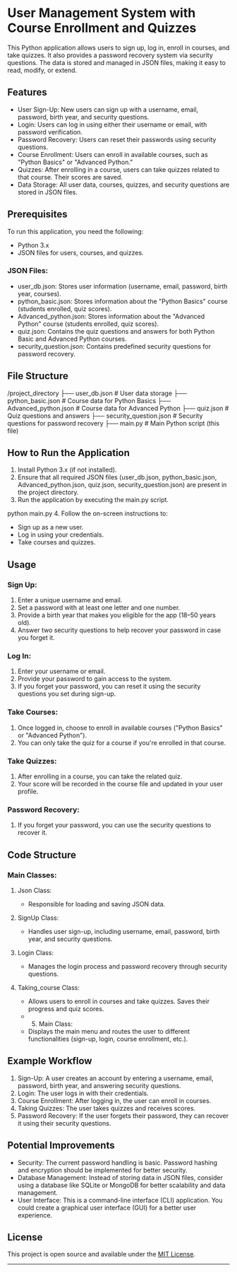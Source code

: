 # User Management System with Course Enrollment and Quizzes

This Python application allows users to sign up, log in, enroll in courses, and take quizzes. It also provides a password recovery system via security questions. The data is stored and managed in JSON files, making it easy to read, modify, or extend.

## Features

- User Sign-Up: New users can sign up with a username, email, password, birth year, and security questions.
- Login: Users can log in using either their username or email, with password verification.
- Password Recovery: Users can reset their passwords using security questions.
- Course Enrollment: Users can enroll in available courses, such as "Python Basics" or "Advanced Python."
- Quizzes: After enrolling in a course, users can take quizzes related to that course. Their scores are saved.
- Data Storage: All user data, courses, quizzes, and security questions are stored in JSON files.

## Prerequisites

To run this application, you need the following:

- Python 3.x
- JSON files for users, courses, and quizzes.

### JSON Files:
- user_db.json: Stores user information (username, email, password, birth year, courses).
- python_basic.json: Stores information about the "Python Basics" course (students enrolled, quiz scores).
- Advanced_python.json: Stores information about the "Advanced Python" course (students enrolled, quiz scores).
- quiz.json: Contains the quiz questions and answers for both Python Basic and Advanced Python courses.
- security_question.json: Contains predefined security questions for password recovery.

## File Structure

/project_directory
    ├── user_db.json           # User data storage
    ├── python_basic.json      # Course data for Python Basics
    ├── Advanced_python.json   # Course data for Advanced Python
    ├── quiz.json              # Quiz questions and answers
    ├── security_question.json # Security questions for password recovery
    ├── main.py                # Main Python script (this file)
## How to Run the Application

1. Install Python 3.x (if not installed).
2. Ensure that all required JSON files (user_db.json, python_basic.json, Advanced_python.json, quiz.json, security_question.json) are present in the project directory.
3. Run the application by executing the main.py script.

python main.py
4. Follow the on-screen instructions to:
   - Sign up as a new user.
   - Log in using your credentials.
   - Take courses and quizzes.

## Usage

### Sign Up:
1. Enter a unique username and email.
2. Set a password with at least one letter and one number.
3. Provide a birth year that makes you eligible for the app (18–50 years old).
4. Answer two security questions to help recover your password in case you forget it.

### Log In:
1. Enter your username or email.
2. Provide your password to gain access to the system.
3. If you forget your password, you can reset it using the security questions you set during sign-up.

### Take Courses:
1. Once logged in, choose to enroll in available courses ("Python Basics" or "Advanced Python").
2. You can only take the quiz for a course if you're enrolled in that course.

### Take Quizzes:
1. After enrolling in a course, you can take the related quiz.
2. Your score will be recorded in the course file and updated in your user profile.

### Password Recovery:
1. If you forget your password, you can use the security questions to recover it.

## Code Structure

### Main Classes:

1. Json Class: 
   - Responsible for loading and saving JSON data.

2. SignUp Class: 
   - Handles user sign-up, including username, email, password, birth year, and security questions.

3. Login Class: 
   - Manages the login process and password recovery through security questions.

4. Taking_course Class: 
   - Allows users to enroll in courses and take quizzes. Saves their progress and quiz scores.
   - 5. Main Class: 
   - Displays the main menu and routes the user to different functionalities (sign-up, login, course enrollment, etc.).

## Example Workflow

1. Sign-Up: A user creates an account by entering a username, email, password, birth year, and answering security questions.
2. Login: The user logs in with their credentials.
3. Course Enrollment: After logging in, the user can enroll in courses.
4. Taking Quizzes: The user takes quizzes and receives scores.
5. Password Recovery: If the user forgets their password, they can recover it using their security questions.

## Potential Improvements

- Security: The current password handling is basic. Password hashing and encryption should be implemented for better security.
- Database Management: Instead of storing data in JSON files, consider using a database like SQLite or MongoDB for better scalability and data management.
- User Interface: This is a command-line interface (CLI) application. You could create a graphical user interface (GUI) for a better user experience.

## License

This project is open source and available under the [MIT License](LICENSE).

---
